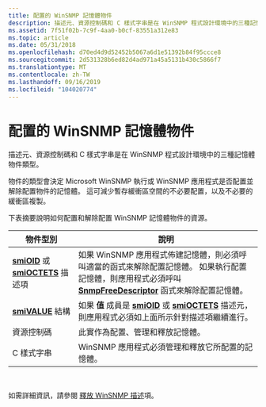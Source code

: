 ```yaml
---
title: 配置的 WinSNMP 記憶體物件
description: 描述元、資源控制碼和 C 樣式字串是在 WinSNMP 程式設計環境中的三種記憶體物件類型。
ms.assetid: 7f51f02b-7c9f-4aa0-b0cf-83551a312e83
ms.topic: article
ms.date: 05/31/2018
ms.openlocfilehash: d70ed4d9d52452b5067a6d1e51392b84f95ccce8
ms.sourcegitcommit: 2d531328b6ed82d4ad971a45a5131b430c5866f7
ms.translationtype: MT
ms.contentlocale: zh-TW
ms.lasthandoff: 09/16/2019
ms.locfileid: "104020774"
---
```

# <a name="allocating-winsnmp-memory-objects"></a>配置的 WinSNMP 記憶體物件

描述元、資源控制碼和 C 樣式字串是在 WinSNMP 程式設計環境中的三種記憶體物件類型。

物件的類型會決定 Microsoft WinSNMP 執行或 WinSNMP 應用程式是否配置並解除配置物件的記憶體。 這可減少暫存緩衝區空間的不必要配置，以及不必要的緩衝區複製。

下表摘要說明如何配置和解除配置 WinSNMP 記憶體物件的資源。



| 物件型別                                                                   | 說明                                                                                                                                                                                                                                                                          |
|-------------------------------------------------------------------------------|--------------------------------------------------------------------------------------------------------------------------------------------------------------------------------------------------------------------------------------------------------------------------------------|
| [**smiOID**](/windows/desktop/api/Winsnmp/ns-winsnmp-smioid) 或 [**smiOCTETS**](/windows/desktop/api/Winsnmp/ns-winsnmp-smioctets) 描述項 | 如果 WinSNMP 應用程式佈建記憶體，則必須呼叫適當的函式來解除配置記憶體。 如果執行配置記憶體，則應用程式必須呼叫 [**SnmpFreeDescriptor**](/windows/desktop/api/Winsnmp/nf-winsnmp-snmpfreedescriptor) 函式來解除配置記憶體。 |
| [**smiVALUE**](/windows/desktop/api/Winsnmp/ns-winsnmp-smivalue) 結構                                    | 如果 **值** 成員是 [**smiOID**](/windows/desktop/api/Winsnmp/ns-winsnmp-smioid) 或 [**smiOCTETS**](/windows/desktop/api/Winsnmp/ns-winsnmp-smioctets) 描述元，則應用程式必須如上面所示針對描述項繼續進行。                                                                                                     |
| 資源控制碼                                                               | 此實作為配置、管理和釋放記憶體。                                                                                                                                                                                                                         |
| C 樣式字串                                                                | WinSNMP 應用程式必須管理和釋放它所配置的記憶體。                                                                                                                                                                                                                |



 

如需詳細資訊，請參閱 [釋放 WinSNMP 描述](freeing-winsnmp-descriptors.md)項。

 

 





